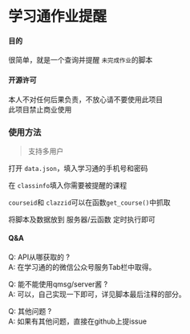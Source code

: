 # 学习通作业提醒

#### 目的

很简单，就是一个查询并提醒 `未完成作业`的脚本

#### 开源许可

本人不对任何后果负责，不放心请不要使用此项目    
此项目禁止商业使用

### 使用方法
> 支持多用户  

打开 `data.json`，填入学习通的手机号和密码

在 `classinfo`填入你需要被提醒的课程

`courseid`和 `clazzid`可以在函数`get_course()`中抓取

将脚本及数据放到 服务器/云函数 定时执行即可

#### Q&A

Q: API从哪获取的 ?    
A: 在学习通的的微信公众号服务Tab栏中取得。

Q: 能不能使用qmsg/server酱 ?  
A: 可以，自己实现一下即可，详见脚本最后注释的部分。

Q: 其他问题 ?  
A: 如果有其他问题，直接在github上提issue
